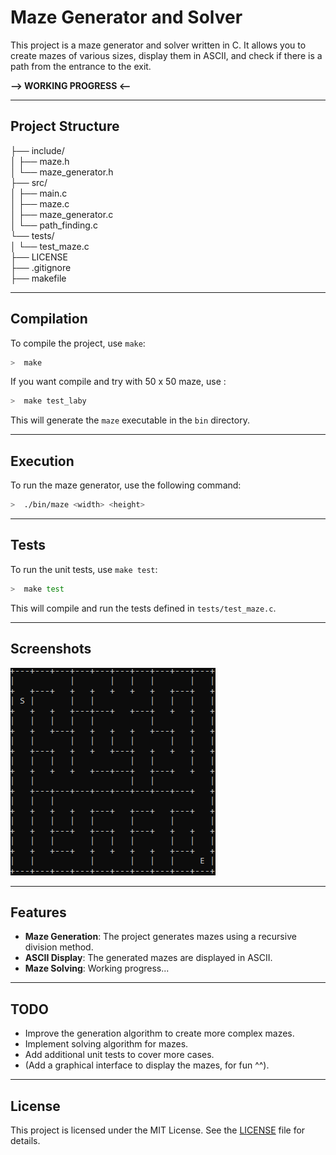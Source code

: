 # Maze Generator and Solver

This project is a maze generator and solver written in C. It allows you to create mazes of various sizes, display them in ASCII, and check if there is a path from the entrance to the exit.

**--> WORKING PROGRESS <--**

<hr>

## Project Structure

├── include/  
│   ├── maze.h  
│   └── maze_generator.h  
├── src/  
│   ├── main.c  
│   ├── maze.c  
│   ├── maze_generator.c  
│   └── path_finding.c  
└── tests/  
│   └── test_maze.c  
├── LICENSE  
├── .gitignore  
├── makefile  

<hr>

## Compilation

To compile the project, use `make`:
```bash
>  make
```
If you want compile and try with 50 x 50 maze, use :
```bash
>  make test_laby
```

This will generate the `maze` executable in the `bin` directory.

<hr>

## Execution

To run the maze generator, use the following command:
```bash
>  ./bin/maze <width> <height>
```

<hr>

## Tests

To run the unit tests, use `make test`:
```bash
>  make test
```

This will compile and run the tests defined in `tests/test_maze.c`.

<hr>

## Screenshots

![Maze Example](https://raw.githubusercontent.com/Kylian-Project/Maze-Problem/refs/heads/main/dist/maze_ex.png?token=GHSAT0AAAAAACYWLSQOZJU5W5PY4QXHXSUAZYHCMSQ)

<hr>

## Features

- **Maze Generation**: The project generates mazes using a recursive division method.
- **ASCII Display**: The generated mazes are displayed in ASCII.
- **Maze Solving**: Working progress...

<hr>

## TODO

- Improve the generation algorithm to create more complex mazes.
- Implement solving algorithm for mazes.
- Add additional unit tests to cover more cases.
- (Add a graphical interface to display the mazes, for fun ^^).

<hr>

## License

This project is licensed under the MIT License. See the [LICENSE](LICENSE) file for details.